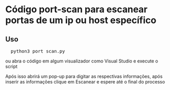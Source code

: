 # Código port-scan para escanear portas de um ip ou host específico

## Uso

<pre>
  python3 port_scan.py
</pre>

ou abra o código em algum visualizador como Visual Studio e execute o script

Após isso abrirá um pop-up para digitar as respectivas informações, após inserir as informações clique em Escanear e espere até o final do processo
